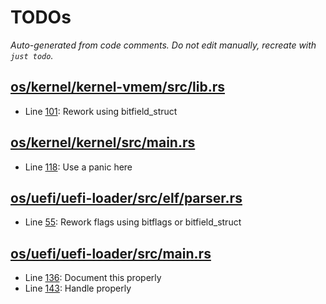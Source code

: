 # TODOs

_Auto-generated from code comments. Do not edit manually, recreate with `just todo`._

## [os/kernel/kernel-vmem/src/lib.rs](./os/kernel/kernel-vmem/src/lib.rs)

- Line [101](./os/kernel/kernel-vmem/src/lib.rs#L101): Rework using bitfield_struct

## [os/kernel/kernel/src/main.rs](./os/kernel/kernel/src/main.rs)

- Line [118](./os/kernel/kernel/src/main.rs#L118): Use a panic here

## [os/uefi/uefi-loader/src/elf/parser.rs](./os/uefi/uefi-loader/src/elf/parser.rs)

- Line [55](./os/uefi/uefi-loader/src/elf/parser.rs#L55): Rework flags using bitflags or bitfield_struct

## [os/uefi/uefi-loader/src/main.rs](./os/uefi/uefi-loader/src/main.rs)

- Line [136](./os/uefi/uefi-loader/src/main.rs#L136): Document this properly
- Line [143](./os/uefi/uefi-loader/src/main.rs#L143): Handle properly
